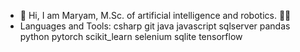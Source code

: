 - 👋 Hi, I am Maryam, M.Sc. of artificial intelligence and robotics. 🧑‍🎓
- Languages and Tools:
   csharp git java javascript sqlserver pandas  python pytorch scikit_learn selenium sqlite tensorflow

<!---
madarvishian/madarvishian is a ✨ special ✨ repository because its `README.md` (this file) appears on your GitHub profile.
You can click the Preview link to take a look at your changes.
--->
